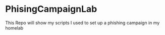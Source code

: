 # PhisingCampaignLab
This Repo will show my scripts I used to set up a phishing campaign in my homelab
